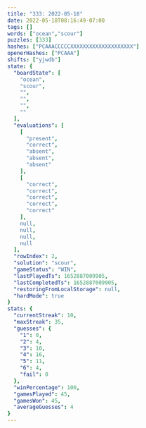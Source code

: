 ```yaml
---
title: "333: 2022-05-18"
date: 2022-05-18T08:16:49-07:00
tags: []
words: ["ocean","scour"]
puzzles: [333]
hashes: ["PCAAACCCCCXXXXXXXXXXXXXXXXXXXX"]
openerHashes: ["PCAAA"]
shifts: ["yjwdb"]
state: {
  "boardState": [
    "ocean",
    "scour",
    "",
    "",
    "",
    ""
  ],
  "evaluations": [
    [
      "present",
      "correct",
      "absent",
      "absent",
      "absent"
    ],
    [
      "correct",
      "correct",
      "correct",
      "correct",
      "correct"
    ],
    null,
    null,
    null,
    null
  ],
  "rowIndex": 2,
  "solution": "scour",
  "gameStatus": "WIN",
  "lastPlayedTs": 1652887009905,
  "lastCompletedTs": 1652887009905,
  "restoringFromLocalStorage": null,
  "hardMode": true
}
stats: {
  "currentStreak": 10,
  "maxStreak": 35,
  "guesses": {
    "1": 0,
    "2": 4,
    "3": 10,
    "4": 16,
    "5": 11,
    "6": 4,
    "fail": 0
  },
  "winPercentage": 100,
  "gamesPlayed": 45,
  "gamesWon": 45,
  "averageGuesses": 4
}
---
```


<!-- more -->
